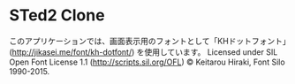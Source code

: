 # STed2 Clone

このアプリケーションでは、画面表示用のフォントとして「KHドットフォント」(http://jikasei.me/font/kh-dotfont/) を使用しています。
Licensed under SIL Open Font License 1.1 (http://scripts.sil.org/OFL)
© Keitarou Hiraki, Font Silo 1990-2015.
